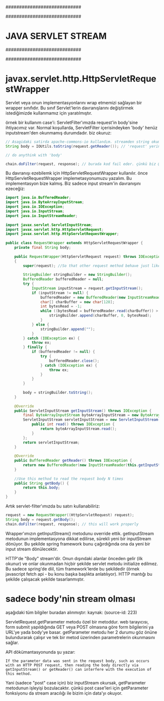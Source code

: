 ############################

############################
# JAVA SERVLET STREAM
############################

############################

# javax.servlet.http.HttpServletRequestWrapper
Servlet veya onun implementasyonlarını wrap etmemizi sağlayan bir wrapper sınıfıdır. Bu sınıf Servlet'lerin davranışlarını değiştirmek istediğimizde kullanmamız için yaratılmıştır.

örnek bir kullanım case'i: ServletFilter'ımızda request'in body'sine ihtiyacımız var. Normal koşullarda, ServletFilter içerisindeyken 'body' henüz inputstream'den okunmamış durumdadır. biz okuruz: 

```java
// Asagidaki satirda apache-commons-io kullandım. streamden string okumak için. o kullanılmadan da yapılabilirdi. basit okunabilir olsun diye böyle yazdım.
String body = IOUtils.toString(request.getReader()); // 'request' yerine httpServletRequest'te olabilirdi. farketmez.

// do anythink with 'body'

chain.doFilter(request, response); // burada kod fail eder. çünkü biz @Controller metodumuza geldiğimizde gelen request objesi tümüyle okunum DTO'ya map edilir. Fakat okunmak istediğinde request objemizin stream'i zaten okunmuş olacağından hata alınacaktır.
```

Bu davranışı ezebilemk için HttpServletRequestWrapper kullanılır. önce HttpServletRequestWrapper implemetasyonumuzu yazalım. Bu implementasyon bize kalmış. Biz sadece input stream'in davranışını ezeceğiz:

```java
import java.io.BufferedReader;
import java.io.ByteArrayInputStream;
import java.io.IOException;
import java.io.InputStream;
import java.io.InputStreamReader;
 
import javax.servlet.ServletInputStream;
import javax.servlet.http.HttpServletRequest;
import javax.servlet.http.HttpServletRequestWrapper;
 
public class RequestWrapper extends HttpServletRequestWrapper {
    private final String body;
 
    public RequestWrapper(HttpServletRequest request) throws IOException 
    {
        super(request); //So that other request method behave just like before
         
        StringBuilder stringBuilder = new StringBuilder();
        BufferedReader bufferedReader = null;
        try {
            InputStream inputStream = request.getInputStream();
            if (inputStream != null) {
                bufferedReader = new BufferedReader(new InputStreamReader(inputStream));
                char[] charBuffer = new char[128];
                int bytesRead = -1;
                while ((bytesRead = bufferedReader.read(charBuffer)) > 0) {
                    stringBuilder.append(charBuffer, 0, bytesRead);
                }
            } else {
                stringBuilder.append("");
            }
        } catch (IOException ex) {
            throw ex;
        } finally {
            if (bufferedReader != null) {
                try {
                    bufferedReader.close();
                } catch (IOException ex) {
                    throw ex;
                }
            }
        }
         
        body = stringBuilder.toString();
    }
 
    @Override
    public ServletInputStream getInputStream() throws IOException {
        final ByteArrayInputStream byteArrayInputStream = new ByteArrayInputStream(body.getBytes());
        ServletInputStream servletInputStream = new ServletInputStream() {
            public int read() throws IOException {
                return byteArrayInputStream.read();
            }
        };
        return servletInputStream;
    }
 
    @Override
    public BufferedReader getReader() throws IOException {
        return new BufferedReader(new InputStreamReader(this.getInputStream()));
    }
 
    //Use this method to read the request body N times
    public String getBody() {
        return this.body;
    }
}
```

Artık servlet-filter'ımızda bu satırı kullanabiliriz:

```java
request = new RequestWrapper((HttpServletRequest) request);
String body = request.getBody();
chain.doFilter(request, response); // this will work properly
```

Wrapper'ımızın getInputStream() metodunu override ettik. getInputStream metodunun implementasyona dikkat edilirse, sürekli yeni bir inputStream dönüyor. Bu şekilde spring framework bunu çağırdığında ona da yeni bir input stream dönülecektir.

HTTP'de "Body" stream'dir. Onun dışındaki alanlar önceden gelir (ilk okunur) ve onlar okunmadan hiçbir şekilde servlet metodu initialize edilmez. Bu sadece spring'de diil, tüm framework'lerde bu şekildedir (örnek javascript fetch api - bu konu başka başlıkta anlatılıyor). HTTP mantığı bu şekilde çalışacak şekilde tasarlanmıştır.

# sadece body'nin stream olması

aşağıdaki tüm bilgiler buradan alınmıştır: kaynak: (source-id: 223)

ServletRequest.getParameter metodu özel bir metoddur. web tarayıcısı, form submit yapıldığında GET veya POST olmasına göre form bilgilerini ya URL'ye yada body'ye basar. getParameter metodu her 2 durumu göz önüne bulundurarak çalışır ve tek bir metod üzerinden parametrelerin okunmasını sağlar.

API dökümantasyonunda şu yazar: 

```
If the parameter data was sent in the request body, such as occurs with an HTTP POST request, then reading the body directly via getInputStream() or getReader() can interfere with the execution of this method.
```

Yani (sadece "post" case için) biz inputStream okursak, getParameter metodunun işleyişi bozulacaktır. çünkü post case'leri için getParameter fonksiyonu da stream aracılığı ile bizim için data'yı okuyor.
